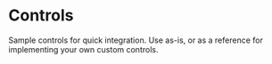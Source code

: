 # Controls

Sample controls for quick integration. Use as-is, or as a reference for implementing your own custom controls.
